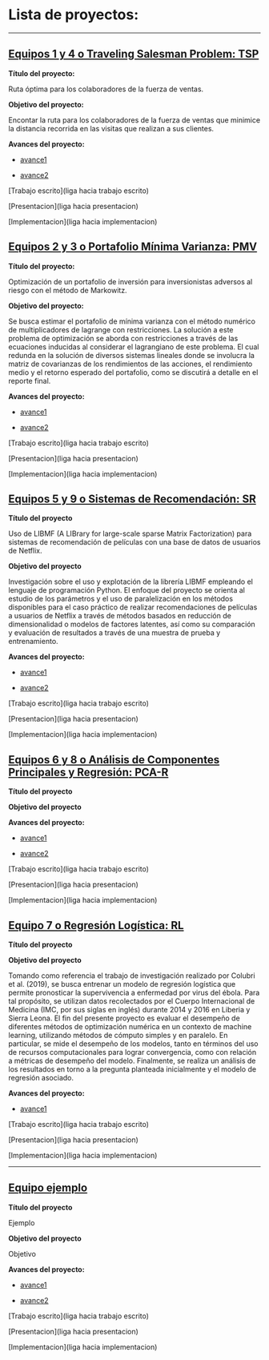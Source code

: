 # Lista de proyectos:

---

## [Equipos 1 y 4 o Traveling Salesman Problem: TSP](equipos/equipos_1_y_4)

**Título del proyecto:** 

Ruta óptima para los colaboradores de la fuerza de ventas.

**Objetivo del proyecto:** 

Encontar la ruta para los colaboradores de la fuerza de ventas que minimice la distancia recorrida en las visitas que realizan a sus clientes.

**Avances del proyecto:**

* [avance1](equipos/equipos_1_y_4/avance1)

* [avance2](equipos/equipos_1_y_4/avance2)


[Trabajo escrito](liga hacia trabajo escrito)

[Presentacion](liga hacia presentacion)

[Implementacion](liga hacia implementacion)


## [Equipos 2 y 3 o Portafolio Mínima Varianza: PMV](equipos/equipos_2_y_3)

**Título del proyecto:** 

Optimización de un portafolio de inversión para inversionistas adversos al riesgo con el método de Markowitz.

**Objetivo del proyecto:**

Se busca estimar el portafolio de mínima varianza con el método numérico de multiplicadores de lagrange con restricciones. La solución a este problema de optimización se aborda con restricciones a través de las ecuaciones inducidas al considerar el lagrangiano de este problema. El cual redunda en la solución de diversos sistemas lineales donde se involucra la matriz de covarianzas de los rendimientos de las acciones, el rendimiento medio y el retorno esperado del portafolio, como se discutirá a detalle en el reporte final.

**Avances del proyecto:**

* [avance1](equipos/equipos_2_y_3/avance1)

* [avance2](equipos/equipos_2_y_3/avance2)


[Trabajo escrito](liga hacia trabajo escrito)

[Presentacion](liga hacia presentacion)

[Implementacion](liga hacia implementacion)


## [Equipos 5 y 9 o Sistemas de Recomendación: SR](equipos/equipo_5_y_9)

**Título del proyecto**

Uso de LIBMF (A LIBrary for large-scale sparse Matrix Factorization) para sistemas de recomendación de películas con una base de datos de usuarios de Netflix.

**Objetivo del proyecto**

Investigación sobre el uso y explotación de la librería LIBMF empleando el lenguaje de programación Python. El enfoque del proyecto se orienta al estudio de los parámetros y el uso de paralelización en los métodos disponibles para el caso práctico de realizar recomendaciones de películas a usuarios de Netflix a través de métodos basados en reducción de dimensionalidad o modelos de factores latentes, así como su comparación y evaluación de resultados a través de una muestra de prueba y entrenamiento.


**Avances del proyecto:**

* [avance1](equipos/equipo_5_y_9/avance1)

* [avance2](equipos/equipo_5_y_9/avance2)


[Trabajo escrito](liga hacia trabajo escrito)

[Presentacion](liga hacia presentacion)

[Implementacion](liga hacia implementacion)


## [Equipos 6 y 8 o Análisis de Componentes Principales y Regresión: PCA-R](equipos/equipos_6_y_8)

**Título del proyecto**

**Objetivo del proyecto**

**Avances del proyecto:**

* [avance1](equipos/equipos_6_y_8/avance_1)

* [avance2](equipos/equipos_6_y_8/avance_2)


[Trabajo escrito](liga hacia trabajo escrito)

[Presentacion](liga hacia presentacion)

[Implementacion](liga hacia implementacion)


## [Equipo 7 o Regresión Logística: RL](equipos/equipo_7)


**Título del proyecto**


**Objetivo del proyecto**

Tomando como referencia el trabajo de investigación realizado por Colubri et al. (2019), se busca entrenar un modelo de regresión logística que permite pronosticar la supervivencia a enfermedad por virus del ébola. Para tal propósito, se utilizan datos recolectados por el Cuerpo Internacional de Medicina (IMC, por sus siglas en inglés) durante 2014 y 2016 en Liberia y Sierra Leona. El fin del presente proyecto es evaluar el desempeño de diferentes métodos de optimización numérica en un contexto de machine learning, utilizando métodos de cómputo simples y en paralelo. En particular, se mide el desempeño de los modelos, tanto en términos del uso de recursos computacionales para lograr convergencia, como con relación a métricas de desempeño del modelo. Finalmente, se realiza un análisis de los resultados en torno a la pregunta planteada inicialmente y el modelo de regresión asociado.

**Avances del proyecto:**

* [avance1](equipos/equipo_7/avance1)



[Trabajo escrito](liga hacia trabajo escrito)

[Presentacion](liga hacia presentacion)

[Implementacion](liga hacia implementacion)

---

## [Equipo ejemplo](equipos/equipo_ejemplo)

**Título del proyecto** 

Ejemplo

**Objetivo del proyecto**

Objetivo

**Avances del proyecto:**

* [avance1](equipos/equipo_ejemplo/avance1)

* [avance2](equipos/equipo_ejemplo/avance2)

[Trabajo escrito](liga hacia trabajo escrito)

[Presentacion](liga hacia presentacion)

[Implementacion](liga hacia implementacion)
